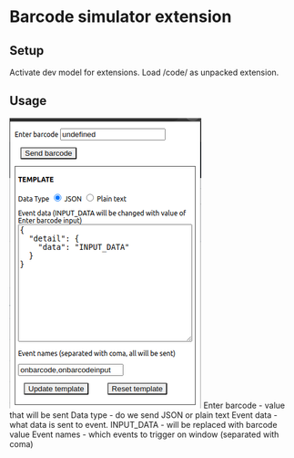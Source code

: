 # Barcode simulator extension

## Setup
Activate dev model for extensions. Load /code/ as unpacked extension.

## Usage
![Screenshot](screenshot.png)
Enter barcode - value that will be sent
Data type - do we send JSON or plain text
Event data - what data is sent to event. INPUT_DATA - will be replaced with barcode value
Event names - which events to trigger on window (separated with coma)